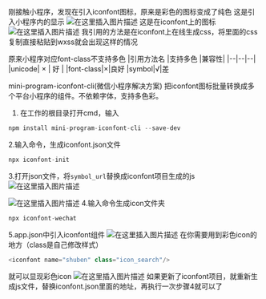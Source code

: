﻿刚接触小程序，发现在引入iconfont图标，原来是彩色的图标变成了纯色
这是引入小程序内的显示
![在这里插入图片描述](https://img-blog.csdnimg.cn/20200724112330476.png)
这是在iconfont上的图标
![在这里插入图片描述](https://img-blog.csdnimg.cn/2020072411235145.png)
我引用的方法是在iconfont上在线生成css，将里面的css复制直接粘贴到wxss就会出现这样的情况

原来小程序对应font-class不支持多色
|引用方法名	|支持多色	  |兼容性|
|--|--|--|
|unicode| × |  好 |
|font-class|×|良好
|symbol|√|差

mini-program-iconfont-cli(微信小程序解决方案)
把iconfont图标批量转换成多个平台小程序的组件。不依赖字体，支持多色彩。

 1. 在工作的根目录打开cmd，输入

```javascript
npm install mini-program-iconfont-cli --save-dev
```
2.输入命令，生成iconfont.json文件

```javascript
npx iconfont-init
```
3.打开json文件，将`symbol_url`替换成iconfont项目生成的js
![在这里插入图片描述](https://img-blog.csdnimg.cn/20200724113221169.png?x-oss-process=image/watermark,type_ZmFuZ3poZW5naGVpdGk,shadow_10,text_aHR0cHM6Ly9ibG9nLmNzZG4ubmV0L2xpdWFybXlsaXU=,size_16,color_FFFFFF,t_70)

![在这里插入图片描述](https://img-blog.csdnimg.cn/20200724113240218.png?x-oss-process=image/watermark,type_ZmFuZ3poZW5naGVpdGk,shadow_10,text_aHR0cHM6Ly9ibG9nLmNzZG4ubmV0L2xpdWFybXlsaXU=,size_16,color_FFFFFF,t_70)
4.输入命令生成icon文件夹

```javascript
npx iconfont-wechat
```
5.app.json中引入iconfont组件
![在这里插入图片描述](https://img-blog.csdnimg.cn/20200724113350185.png)
在你需要用到彩色icon的地方（class是自己修改样式）
```javascript
<iconfont name="shuben" class="icon_search"/>
```
就可以显现彩色icon
![在这里插入图片描述](https://img-blog.csdnimg.cn/20200724113528308.png)
如果更新了iconfont项目，就重新生成js文件，替换iconfont.json里面的地址，再执行一次步骤4就可以了
